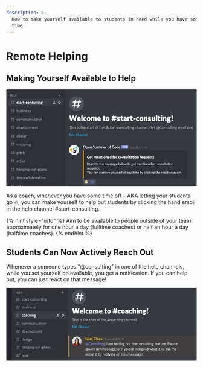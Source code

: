 ```yaml
---
description: >-
  How to make yourself available to students in need while you have some spare
  time.
---
```


# Remote Helping

## Making Yourself Available to Help

![](../../.gitbook/assets/screenshot-2020-07-10-at-17.07.16.png)

As a coach, whenever you have some time off – AKA letting your students go 🔥, you can make yourself to help out students by clicking the hand emoji in the help channel \#start-consulting.

{% hint style="info" %}
Aim to be available to people outside of your team approximately for one hour a day \(fulltime coaches\) or half an hour a day \(halftime coaches\).
{% endhint %}

## Students Can Now Actively Reach Out

Whenever a someone types "@consulting" in one of the help channels, while you set yourself on available, you get a notification. If you can help out, you can just react on that message!

![](../../.gitbook/assets/screenshot-2020-07-10-at-17.17.21.png)

